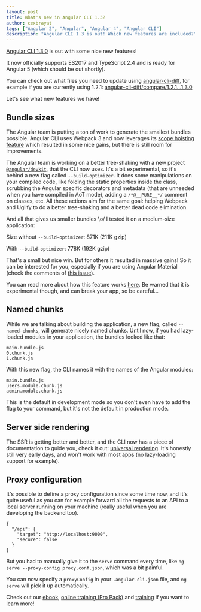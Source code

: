 ```yaml
---
layout: post
title: What's new in Angular CLI 1.3?
author: cexbrayat
tags: ["Angular 2", "Angular", "Angular 4", "Angular CLI"]
description: "Angular CLI 1.3 is out! Which new features are included?"
---
```


[Angular CLI 1.3.0](https://github.com/angular/angular-cli/releases/tag/v1.3.0) is out with some nice new features!

It now officially supports ES2017 and TypeScript 2.4 and is ready for Angular 5 (which should be out shortly).

You can check out what files you need to update using [angular-cli-diff](https://github.com/cexbrayat/angular-cli-diff),
for example if you are currently using 1.2.1:
[angular-cli-diff/compare/1.2.1…1.3.0](https://github.com/cexbrayat/angular-cli-diff/compare/1.2.1...1.3.0)

Let's see what new features we have!

## Bundle sizes

The Angular team is putting a ton of work to generate the smallest bundles possible.
Angular CLI uses Webpack 3 and now leverages its [scope hoisting feature](https://medium.com/webpack/webpack-3-official-release-15fd2dd8f07b)
which resulted in some nice gains, but there is still room for improvements.

The Angular team is working on a better tree-shaking with a new project [`@angular/devkit`](https://github.com/angular/devkit), that the CLI now uses.
It's a bit experimental, so it's behind a new flag called `--build-optimizer`.
It does some manipulations on your compiled code, like folding the static properties inside the class,
scrubbing the Angular specific decorators and metadata (that are unneeded when you have compiled in AoT mode), adding a `/*@__PURE__*/` comment on classes, etc.
All these actions aim for the same goal: helping Webpack and Uglify to do a better tree-shaking
and a better dead code elimination.

And all that gives us smaller bundles \o/
I tested it on a medium-size application:

Size without `--build-optimizer`: 871K (211K gzip)

With `--build-optimizer`: 778K (192K gzip)

That's a small but nice win.
But for others it resulted in massive gains!
So it can be interested for you, especially if you are using Angular Material
(check the comments of [this issue](https://github.com/angular/material2/issues/4137)).

You can read more about how this feature works [here](https://github.com/angular/devkit/tree/master/packages/angular_devkit/build_optimizer).
Be warned that it is experimental though, and can break your app, so be careful...

## Named chunks

While we are talking about building the application,
a new flag, called `--named-chunks`, will generate nicely named chunks.
Until now, if you had lazy-loaded modules in your application,
the bundles looked like that:

    main.bundle.js
    0.chunk.js
    1.chunk.js

With this new flag, the CLI names it with the names of the Angular modules:

    main.bundle.js
    users.module.chunk.js
    admin.module.chunk.js

This is the default in development mode so you don't even have to add the flag to your command,
but it's not the default in production mode.

## Server side rendering

The SSR is getting better and better,
and the CLI now has a piece of documentation to guide you,
check it out: [universal rendering](https://github.com/angular/angular-cli/wiki/stories-universal-rendering).
It's honestly still very early days, and won't work with most apps (no lazy-loading support for example).

## Proxy configuration

It's possible to define a proxy configuration since some time now,
and it's quite useful as you can for example forward all the requests to an API
to a local server running on your machine (really useful when you are developing the backend too).

    {
      "/api": {
        "target": "http://localhost:9000",
        "secure": false
      }
    }

But you had to manually give it to the `serve` command every time,
like `ng serve --proxy-config proxy.conf.json`,
which was a bit painful.

You can now specify a `proxyConfig` in your `.angular-cli.json` file,
and `ng serve` will pick it up automatically.

Check out our [ebook](https://books.ninja-squad.com/angular), [online training (Pro Pack)](https://angular-exercises.ninja-squad.com/) and [training](https://ninja-squad.com/training/angular) if you want to learn more!
